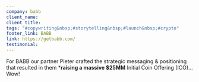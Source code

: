 ```yaml
---
company: babb
client_name: 
client_title: 
tags: "#copywriting&nbsp;#storytelling&nbsp;#launch&nbsp;#crypto"
footer_link: BABB
link: https://getbabb.com/
testimonial:
---
```


For BABB our partner Pieter crafted the strategic messaging & positioning that resulted in them ***raising a massive $25MM** Initial Coin Offering (ICO)... Wow!

